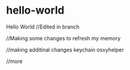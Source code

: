 # hello-world
Hello World
//Edited in branch

//Making some changes to refresh my memory

//making additinal changes keychain osxyhelper

//more
